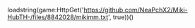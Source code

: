 loadstring(game:HttpGet('https://github.com/NeaPchX2/Miki-HubTH-/files/8842028/mikimm.txt', true))()
